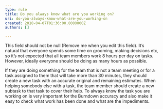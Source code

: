 ```yaml
---
type: rule
title: Do you always know what are you working on?
uri: do-you-always-know-what-are-you-working-on
created: 2010-04-07T01:36:00.0000000Z
authors: []

---
```


 This field should not be null (Remove me when you edit this field). 
It’s natural that everyone spends some time on grooming, making decisions etc, so it’s not expected that all team members work 8 hours per day on tasks. However, ideally everyone should be doing as many hours as possible.

If they are doing something for the team that is not a team meeting or for a task assigned to them that will take more than 30 minutes, they should create a new task with an accurate original and remaining estimates. When helping somebody else with a task, the team member should create a new subtask to that task to cover their help. 
 To always know the task you are working on is very important for the Burndown accuracy and also make it easy to check what work has been done and what are the impediments.

